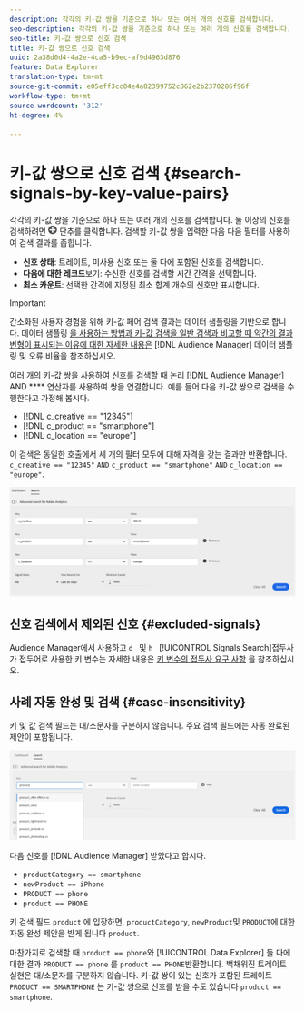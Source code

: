 ```yaml
---
description: 각각의 키-값 쌍을 기준으로 하나 또는 여러 개의 신호를 검색합니다.
seo-description: 각각의 키-값 쌍을 기준으로 하나 또는 여러 개의 신호를 검색합니다.
seo-title: 키-값 쌍으로 신호 검색
title: 키-값 쌍으로 신호 검색
uuid: 2a38d0d4-4a2e-4ca5-b9ec-af9d4963d876
feature: Data Explorer
translation-type: tm+mt
source-git-commit: e05eff3cc04e4a82399752c862e2b2370286f96f
workflow-type: tm+mt
source-wordcount: '312'
ht-degree: 4%

---
```



# 키-값 쌍으로 신호 검색 {#search-signals-by-key-value-pairs}

각각의 키-값 쌍을 기준으로 하나 또는 여러 개의 신호를 검색합니다.
둘 이상의 신호를 검색하려면 ![추가](assets/icon_add.png) 단추를 클릭합니다. 검색할 키-값 쌍을 입력한 다음 다음 필터를 사용하여 검색 결과를 좁힙니다.

* **신호 상태**: 트레이트, 미사용 신호 또는 둘 다에 포함된 신호를 검색합니다.
* **다음에 대한 레코드**&#x200B;보기: 수신한 신호를 검색할 시간 간격을 선택합니다.
* **최소 카운트**: 선택한 간격에 지정된 최소 합계 개수의 신호만 표시합니다.

>[!IMPORTANT]
>
>간소화된 사용자 경험을 위해 키-값 페어 검색 결과는 데이터 샘플링을 기반으로 합니다. 데이터 샘플링 [을 사용하는 방법과 키-값 검색을 일반 검색과 비교할 때 약간의 결과 변형이 표시되는 이유에 대한 자세한 내용은](/help/using/reporting/report-sampling.md) [!DNL Audience Manager] 데이터 샘플링 및 오류 비율을 참조하십시오.

여러 개의 키-값 쌍을 사용하여 신호를 검색할 때 논리 [!DNL Audience Manager] AND **** 연산자를 사용하여 쌍을 연결합니다. 예를 들어 다음 키-값 쌍으로 검색을 수행한다고 가정해 봅시다.

* [!DNL c_creative == "12345"]
* [!DNL c_product == "smartphone"]
* [!DNL c_location == "europe"]

이 검색은 동일한 호출에서 세 개의 필터 모두에 대해 자격을 갖는 결과만 반환합니다. `c_creative == "12345"` `AND` `c_product == "smartphone"` `AND` `c_location == "europe"`.

![](assets/signals-search.png)

## 신호 검색에서 제외된 신호 {#excluded-signals}

Audience Manager에서 사용하고 `d_` 및 `h_` [!UICONTROL Signals Search]접두사가 접두어로 사용한 키 변수는 자세한 내용은 [키 변수의 접두사 요구 사항](../../traits/trait-variable-prefixes.md) 을 참조하십시오.

## 사례 자동 완성 및 검색 {#case-insensitivity}

키 및 값 검색 필드는 대/소문자를 구분하지 않습니다. 주요 검색 필드에는 자동 완료된 제안이 포함됩니다.

![](assets/signal-search-suggestions.png)

다음 신호를 [!DNL Audience Manager] 받았다고 합시다.

* `productCategory == smartphone`
* `newProduct == iPhone`
* `PRODUCT == phone`
* `product == PHONE`

키 검색 필드 `product` 에 입장하면, `productCategory`, `newProduct`및 `PRODUCT`에 대한 자동 완성 제안을 받게 됩니다 `product`.

마찬가지로 검색할 때 `product == phone`와 [!UICONTROL Data Explorer] 둘 다에 대한 결과 `PRODUCT == phone` 를 `product == PHONE`반환합니다.
백채워진 트레이트 실현은 대/소문자를 구분하지 않습니다. 키-값 쌍이 있는 신호가 포함된 트레이트 `PRODUCT == SMARTPHONE` 는 키-값 쌍으로 신호를 받을 수도 있습니다 `product == smartphone`.